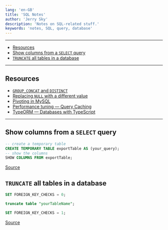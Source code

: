 ```yaml
---
lang: 'en-GB'
title: 'SQL Notes'
author: 'Jerry Sky'
description: 'Notes on SQL-related stuff.'
keywords: 'notes, SQL, query, database'
---
```


---

- [Resources](#resources)
- [Show columns from a `SELECT` query](#show-columns-from-a-select-query)
- [`TRUNCATE` all tables in a database](#truncate-all-tables-in-a-database)

---

## Resources

- [`GROUP_CONCAT` and `DISTINCT`](https://stackoverflow.com/questions/3083499/mysql-distinct-on-a-group-concat)
- [Replacing `NULL` with a different value](https://database.guide/4-ways-to-replace-null-with-a-different-value-in-mysql/)
- [Pivoting in MySQL](http://mysql.rjweb.org/doc.php/pivot)
- [Performance tuning — Query Caching](https://logicalread.com/2015/09/28/mysql-with-query-caching-mc13/#.Xh9i-nWYXmF)
- [TypeORM — Databases with TypeScript](https://www.infoq.com/articles/typescript-mysql/)

---

## Show columns from a `SELECT` query

```sql
-- create a temporary table
CREATE TEMPORARY TABLE exportTable AS (your_query);
-- show the columns
SHOW COLUMNS FROM exportTable;
```

[Source](https://stackoverflow.com/a/38816005/4249875)

## `TRUNCATE` all tables in a database

```sql
SET FOREIGN_KEY_CHECKS = 0;

truncate table "yourTableName";

SET FOREIGN_KEY_CHECKS = 1;
```

[Source](https://stackoverflow.com/a/45597248/4249875)
